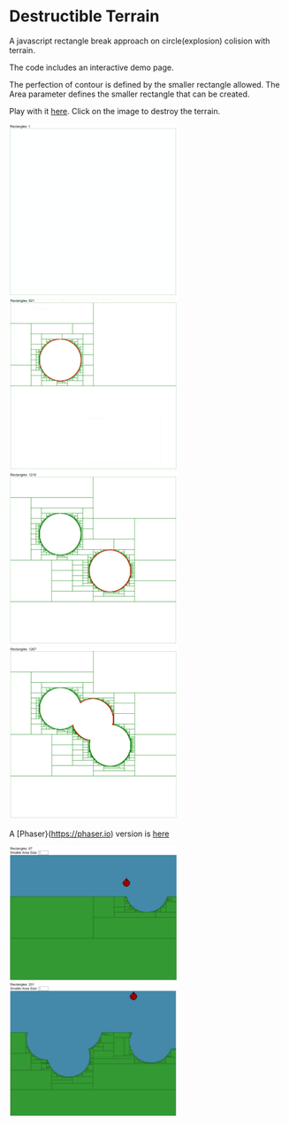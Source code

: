 # Destructible Terrain

A javascript rectangle break approach on circle(explosion) colision with terrain.

The code includes an interactive demo page.

The perfection of contour is defined by the smaller rectangle allowed.
The Area parameter defines the smaller rectangle that can be created. 

Play with it [here](https://nxtthing.blob.core.windows.net/github/destructible-terrain/indexPhaser.html). Click on the image to destroy the terrain.

![1](images/1.png)
![2](images/2.png)
![3](images/3.png)
![4](images/4.png)

A [Phaser}(https://phaser.io) version is [here](https://nxtthing.blob.core.windows.net/github/destructible-terrain/indexPhaser.html)

![5](images/5.png)
![6](images/6.png)
